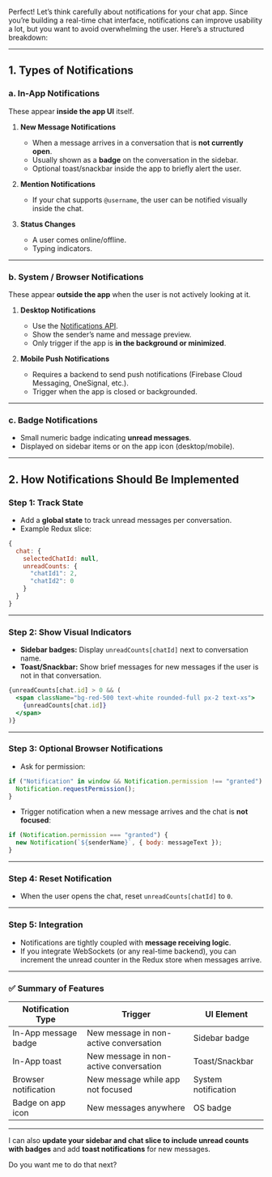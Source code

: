Perfect! Let’s think carefully about notifications for your chat app. Since you’re building a real-time chat interface, notifications can improve usability a lot, but you want to avoid overwhelming the user. Here’s a structured breakdown:

---

## **1. Types of Notifications**

### **a. In-App Notifications**

These appear **inside the app UI** itself.

1. **New Message Notifications**

   * When a message arrives in a conversation that is **not currently open**.
   * Usually shown as a **badge** on the conversation in the sidebar.
   * Optional toast/snackbar inside the app to briefly alert the user.

2. **Mention Notifications**

   * If your chat supports `@username`, the user can be notified visually inside the chat.

3. **Status Changes**

   * A user comes online/offline.
   * Typing indicators.

---

### **b. System / Browser Notifications**

These appear **outside the app** when the user is not actively looking at it.

1. **Desktop Notifications**

   * Use the [Notifications API](https://developer.mozilla.org/en-US/docs/Web/API/Notifications_API).
   * Show the sender’s name and message preview.
   * Only trigger if the app is **in the background or minimized**.

2. **Mobile Push Notifications**

   * Requires a backend to send push notifications (Firebase Cloud Messaging, OneSignal, etc.).
   * Trigger when the app is closed or backgrounded.

---

### **c. Badge Notifications**

* Small numeric badge indicating **unread messages**.
* Displayed on sidebar items or on the app icon (desktop/mobile).

---

## **2. How Notifications Should Be Implemented**

### **Step 1: Track State**

* Add a **global state** to track unread messages per conversation.
* Example Redux slice:

```js
{
  chat: {
    selectedChatId: null,
    unreadCounts: {
      "chatId1": 2,
      "chatId2": 0
    }
  }
}
```

---

### **Step 2: Show Visual Indicators**

* **Sidebar badges:** Display `unreadCounts[chatId]` next to conversation name.
* **Toast/Snackbar:** Show brief messages for new messages if the user is not in that conversation.

```jsx
{unreadCounts[chat.id] > 0 && (
  <span className="bg-red-500 text-white rounded-full px-2 text-xs">
    {unreadCounts[chat.id]}
  </span>
)}
```

---

### **Step 3: Optional Browser Notifications**

* Ask for permission:

```js
if ("Notification" in window && Notification.permission !== "granted") {
  Notification.requestPermission();
}
```

* Trigger notification when a new message arrives and the chat is **not focused**:

```js
if (Notification.permission === "granted") {
  new Notification(`${senderName}`, { body: messageText });
}
```

---

### **Step 4: Reset Notification**

* When the user opens the chat, reset `unreadCounts[chatId]` to `0`.

---

### **Step 5: Integration**

* Notifications are tightly coupled with **message receiving logic**.
* If you integrate WebSockets (or any real-time backend), you can increment the unread counter in the Redux store when messages arrive.

---

### ✅ **Summary of Features**

| Notification Type    | Trigger                                | UI Element          |
| -------------------- | -------------------------------------- | ------------------- |
| In-App message badge | New message in non-active conversation | Sidebar badge       |
| In-App toast         | New message in non-active conversation | Toast/Snackbar      |
| Browser notification | New message while app not focused      | System notification |
| Badge on app icon    | New messages anywhere                  | OS badge            |

---

I can also **update your sidebar and chat slice to include unread counts with badges** and add **toast notifications** for new messages.

Do you want me to do that next?
